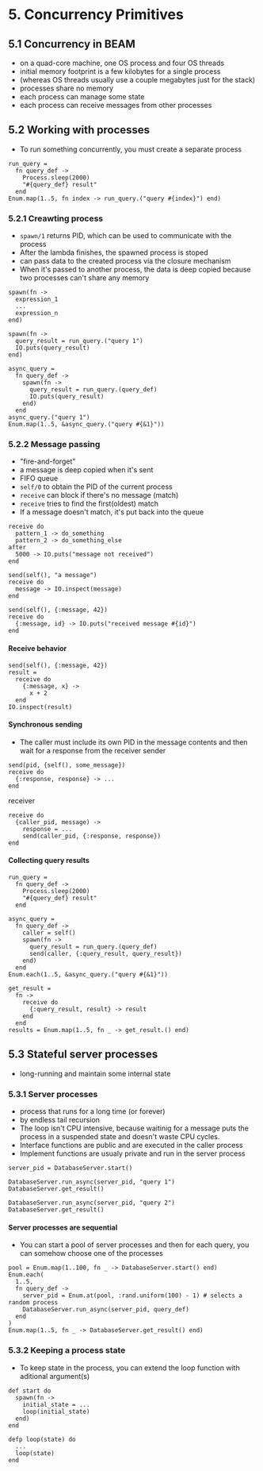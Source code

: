 # 5. Concurrency Primitives
## 5.1 Concurrency in BEAM
- on a quad-core machine, one OS process and four OS threads
- initial memory footprint is a few kilobytes for a single process
- (whereas OS threads usually use a couple megabytes just for the stack)
- processes share no memory
- each process can manage some state
- each process can receive messages from other processes

## 5.2 Working with processes
- To run something concurrently, you must create a separate process
```
run_query =
  fn query_def ->
    Process.sleep(2000)
    "#{query_def} result"
  end
Enum.map(1..5, fn index -> run_query.("query #{index}") end)
```
### 5.2.1 Creawting process
- `spawn/1` returns PID, which can be used to communicate with the process
- After the lambda finishes, the spawned process is stoped
- can pass data to the created process via the closure mechanism
- When it's passed to another process, the data is deep copied because two processes can't share any memory
```
spawn(fn ->
  expression_1
  ...
  expression_n
end)
```
```
spawn(fn ->
  query_result = run_query.("query 1")
  IO.puts(query_result)
end)

async_query = 
  fn query_def ->
    spawn(fn ->
      query_result = run_query.(query_def)
      IO.puts(query_result)
    end)
  end
async_query.("query 1")
Enum.map(1..5, &async_query.("query #{&1}"))
```
### 5.2.2 Message passing
- "fire-and-forget"
- a message is deep copied when it's sent
- FIFO queue
- `self/0` to obtain the PID of the current process
- `receive` can block if there's no message (match)
- `receive` tries to find the first(oldest) match
- If a message doesn't match, it's put back into the queue
```
receive do
  pattern_1 -> do_something
  pattern_2 -> do_something_else
after
  5000 -> IO.puts("message not received")
end

send(self(), "a message")
receive do
  message -> IO.inspect(message)
end

send(self(), {:message, 42})
receive do
  {:message, id} -> IO.puts("received message #{id}")
end
```
#### Receive behavior
```
send(self(), {:message, 42})
result =
  receive do
    {:message, x} ->
      x + 2
  end
IO.inspect(result)
```
#### Synchronous sending
- The caller must include its own PID in the message contents and then wait for a response from the receiver
sender
```
send(pid, {self(), some_message})
receive do
  {:response, response} -> ...
end
```
receiver
```
receive do
  {caller_pid, message) ->
    response = ...
    send(caller_pid, {:response, response})
end
```
#### Collecting query results
```
run_query =
  fn query_def ->
    Process.sleep(2000)
    "#{query_def} result"
  end

async_query = 
  fn query_def ->
    caller = self()
    spawn(fn ->
      query_result = run_query.(query_def)
      send(caller, {:query_result, query_result})
    end)
  end
Enum.each(1..5, &async_query.("query #{&1}"))

get_result =
  fn ->
    receive do
      {:query_result, result} -> result
    end
  end
results = Enum.map(1..5, fn _ -> get_result.() end)
```
## 5.3 Stateful server processes
- long-running and maintain some internal state
### 5.3.1 Server processes
- process that runs for a long time (or forever)
- by endless tail recursion
- The loop isn't CPU intensive, because waitinig for a message puts the process in a suspended state and doesn't waste CPU cycles.
- Interface functions are public and are executed in the caller process
- Implement functions are usualy private and run in the server process
```
server_pid = DatabaseServer.start()

DatabaseServer.run_async(server_pid, "query 1")
DatabaseServer.get_result()

DatabaseServer.run_async(server_pid, "query 2")
DatabaseServer.get_result()
```
#### Server processes are sequential
- You can start a pool of server processes and then for each query, you can somehow choose one of the processes
```
pool = Enum.map(1..100, fn _ -> DatabaseServer.start() end)
Enum.each(
  1..5,
  fn query_def ->
    server_pid = Enum.at(pool, :rand.uniform(100) - 1) # selects a random process
    DatabaseServer.run_async(server_pid, query_def)
  end
)
Enum.map(1..5, fn _ -> DatabaseServer.get_result() end)
```
### 5.3.2 Keeping a process state
- To keep state in the process, you can extend the loop function with aditional argument(s)
```
def start do
  spawn(fn ->
    initial_state = ...
    loop(initial_state)
  end)
end

defp loop(state) do
  ...
  loop(state)
end
```
